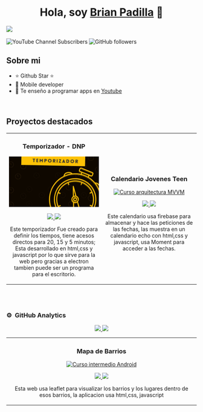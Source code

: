 <div align="center">
<h1 align="center">Hola, soy <a href="https://aristi.dev">Brian Padilla</a> 👋</h1>
</div>
<img src="https://i.imgur.com/HYhshDK.jpeg">

![YouTube Channel Subscribers](https://img.shields.io/youtube/channel/subscribers/UCZ779LQv0cneegAEfaXOKZw)
![GitHub followers](https://img.shields.io/github/followers/brianpadilla3072)

## Sobre mi

- ⭐ Github Star ⭐ 
- 📲 Mobile developer
- 🎥 Te enseño a programar apps en [Youtube](https://youtube.com/aristidevs?sub_confirmation=1) 
<!-- 
- ✏️ Y por escrito en [CursoKotlin](https://cursokotlin.com)
- 📗 Autor del libro [Iniciación a Android en Kotlin. Casos prácticos](https://www.paraninfo.es/catalogo/9788428340922/iniciacion-a-android-en-kotlin--casos-practicos)
- 🧑‍🏫 Creador de [AppCademy](https://appcademy.dev)
-->
<br>

## Proyectos destacados
<table>
<tr>
<td width="50%">
<h3 align="center">Temporizador - DNP</h3>
<div align="center">
<a href="https://github.com/brianpadilla3072/Temporizador-DNP" target="_blank"><img src="https://raw.githubusercontent.com/brianpadilla3072/Temporizador-DNP/main/img/presentacion.jpeg" width="400" alt="Temporizador - DNP"></a>
<p>
<a href="https://github.com/brianpadilla3072/Temporizador-DNP" target="_blank">
<img src="https://img.shields.io/badge/CÓDIGO-ff9?style=for-the-badge&logo=github&logoColor=black">
</a>
<a href="https://youtu.be/vJapzH_46a8" target="_blank">
<img src="https://img.shields.io/badge/-Youtube-green?style=for-the-badge&color=fbfc40">
</a>
</p>
<p>Este temporizador Fue creado para definir los tiempos, tiene acesos directos para 20, 15 y 5 minutos; Esta desarrollado en html,css y javascript por lo que sirve para la web pero gracias a electron tambien puede ser un programa para el escritorio.</p>
</div>
                                                                                      
</td>

<td width="50%">
               <br>
<h3 align="center">Calendario Jovenes Teen</h3>
<div align="center">                                       
<a href="https://brianpadilla3072.github.io/Jovenes-Teens-Calendar/" target="_blank"><img src="https://i.imgur.com/lia3VfR.jpeg" width="400" alt="Curso arquitectura MVVM"></a>
<br>
<p>
<a href="https://github.com/brianpadilla3072/Jovenes-Teens-Calendar" target="_blank">
<img src="https://img.shields.io/badge/C%C3%93DIGO-80ffaa?style=for-the-badge&logo=github&logoColor=black">
</a>
<a href="https://youtu.be/hhhSMXi0R3E" target="_blank">
<img src="https://img.shields.io/badge/-Youtube-green?style=for-the-badge&color=3fFD7f">
</a>
</p>
</p>Este calendario usa firebase para almacenar y hace las peticiones de las fechas, las muestra en un calendario echo con html,css y javascript, usa Moment para acceder a las fechas.</p>
</div>                                                             
</table>                                                                                 
</div>
<br>

<table>
<tr>
<td width="50%">
<h3 align="center">Mapa de Barrios</h3>
<div align="center">
<a href="https://brianpadilla3072.github.io/mapa-de-barrios/" target="_blank"><img src="https://i.imgur.com/4ICeTT7.jpg" width="400" alt="Curso intermedio Android"></a>
<p>
<a href="https://github.com/brianpadilla3072/mapa-de-barrios" target="_blank">
<img src="https://img.shields.io/badge/CÓDIGO-ff9?style=for-the-badge&logo=github&logoColor=black">
</a>
<a href="https://youtu.be/UaR7GSNACsM" target="_blank">
<img src="https://img.shields.io/badge/-Youtube-green?style=for-the-badge&color=fbfc40">
</a>
</p>
<p>Esta web usa leaflet para visualizar los barrios y los lugares dentro de esos barrios, la aplicacion usa html,css, javascript</p>
</div>
                                                                                      
</td>       

<br>

### ⚙️ &nbsp;GitHub Analytics

<p align="center">
<a href="https://github.com/brianpadilla3072">
  <img height="180em" src="https://github-readme-stats-eight-theta.vercel.app/api?username=brianpadilla3072&show_icons=true&theme=algolia&include_all_commits=true&count_private=true"/>
  <img height="180em" src="https://github-readme-stats-eight-theta.vercel.app/api/top-langs/?username=brianpadilla3072&layout=compact&langs_count=8&theme=algolia"/>
</a>
</p>
